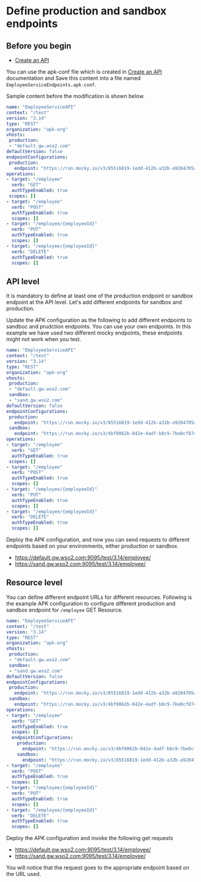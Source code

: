 # Define production and sandbox endpoints

## Before you begin

- [Create an API](../../get-started/quick-start-guide.md)


You can use the apk-conf file which is created in [Create an API](../../get-started/quick-start-guide.md) documentation and Save this content into a file named `EmployeeServiceEndpoints.apk-conf`.

Sample content before the modification is shown below.

   ```yaml
   name: "EmployeeServiceAPI"
   context: "/test"
   version: "3.14"
   type: "REST"
   organization: "apk-org"
   vhosts:
    production:
    - "default.gw.wso2.com"
   defaultVersion: false
   endpointConfigurations:
    production:
      endpoint: "https://run.mocky.io/v3/85516819-1edd-412b-a32b-a9284705a0b4"
   operations:
   - target: "/employee"
     verb: "GET"
     authTypeEnabled: true
    scopes: []
   - target: "/employee"
     verb: "POST"
     authTypeEnabled: true
     scopes: []
   - target: "/employee/{employeeId}"
     verb: "PUT"
     authTypeEnabled: true
     scopes: []
   - target: "/employee/{employeeId}"
     verb: "DELETE"
     authTypeEnabled: true
     scopes: []
   ```


## API level

It is mandatory to define at least one of the production endpoint or sandbox endpoint at the API level. Let's add different endpoints for sandbox and production.

Update the APK configuration as the following to add different endpoints to sandboc and prudction endpoints. You can use your own endpoints. In this example we have used two different mocky endpoints, these endpoints might not work when you test. 


   ```yaml
   name: "EmployeeServiceAPI"
   context: "/test"
   version: "3.14"
   type: "REST"
   organization: "apk-org"
   vhosts:
    production:
    - "default.gw.wso2.com"
    sandbox: 
    - "sand.gw.wso2.com"
   defaultVersion: false
   endpointConfigurations:
    production:
      endpoint: "https://run.mocky.io/v3/85516819-1edd-412b-a32b-a9284705a0b4"
    sandbox:
      endpoint: "https://run.mocky.io/v3/4bf0062b-042e-4adf-b8c9-7be0cf8745cb"
   operations:
   - target: "/employee"
     verb: "GET"
     authTypeEnabled: true
    scopes: []
   - target: "/employee"
     verb: "POST"
     authTypeEnabled: true
     scopes: []
   - target: "/employee/{employeeId}"
     verb: "PUT"
     authTypeEnabled: true
     scopes: []
   - target: "/employee/{employeeId}"
     verb: "DELETE"
     authTypeEnabled: true
     scopes: []
   ```

Deploy the APK configuration, and now you can send requests to different endpoints based on your environments, either production or sandbox.

- https://default.gw.wso2.com:9095/test/3.14/employee/
- https://sand.gw.wso2.com:9095/test/3.14/employee/

## Resource level

You can define different endpoint URLs for different resources. Following is the example APK configuration to configure different production and sandbox endpoint for `/employee` GET Resource.


   ```yaml
   name: "EmployeeServiceAPI"
   context: "/test"
   version: "3.14"
   type: "REST"
   organization: "apk-org"
   vhosts:
    production:
    - "default.gw.wso2.com"
    sandbox: 
    - "sand.gw.wso2.com"
   defaultVersion: false
   endpointConfigurations:
    production:
      endpoint: "https://run.mocky.io/v3/85516819-1edd-412b-a32b-a9284705a0b4"
    sandbox:
      endpoint: "https://run.mocky.io/v3/4bf0062b-042e-4adf-b8c9-7be0cf8745cb"
   operations:
   - target: "/employee"
     verb: "GET"
     authTypeEnabled: true
     scopes: []
     endpointConfigurations:
       production:
         endpoint: "https://run.mocky.io/v3/4bf0062b-042e-4adf-b8c9-7be0cf8745cb"
       sandbox:
         endpoint: "https://run.mocky.io/v3/85516819-1edd-412b-a32b-a9284705a0b4"
   - target: "/employee"
     verb: "POST"
     authTypeEnabled: true
     scopes: []
   - target: "/employee/{employeeId}"
     verb: "PUT"
     authTypeEnabled: true
     scopes: []
   - target: "/employee/{employeeId}"
     verb: "DELETE"
     authTypeEnabled: true
     scopes: []
   ```

Deploy the APK configuration and invoke the following get requests

- https://default.gw.wso2.com:9095/test/3.14/employee/
- https://sand.gw.wso2.com:9095/test/3.14/employee/

You will notice that the request goes to the appropriate endpoint based on the URL used. 
